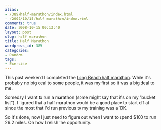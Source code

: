 ```yaml
---
alias:
- /389/half-marathon/index.html
- /2008/10/15/half-marathon/index.html
comments: true
date: 2008-10-15 00:13:40
layout: post
slug: half-marathon
title: Half Marathon
wordpress_id: 389
categories:
- Random
tags:
- Exercise
---
```


This past weekend I completed the [Long Beach half marathon](http://runlongbeach.com/site5.aspx).  While it's probably no big deal to some people, it was my first so it was a big deal to me.  

Someday I want to run a marathon (some might say that it's on my "bucket list").  I figured that a half marathon would be a good place to start off at since the most that I'd run previous to my training was a 10K.

So it's done, now I just need to figure out when I want to spend $100 to run 26.2 miles.  Oh how I relish the opportunity.
